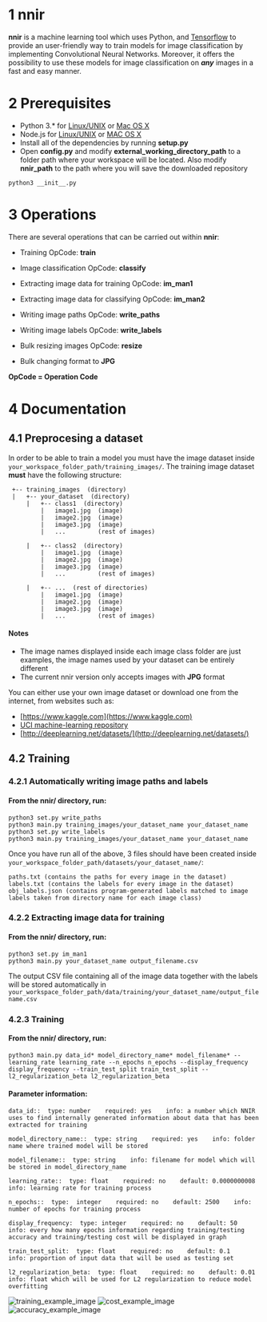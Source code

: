 # 1 nnir
__nnir__ is a machine learning tool which uses Python, and [Tensorflow](https://github.com/tensorflow/tensorflow) to provide an user-friendly way to train models for image classification by implementing Convolutional Neural Networks. Moreover, it offers the possibility to use these models for image classification on ___any___ images in a fast and easy manner. 

# 2 Prerequisites
- Python 3.* for [Linux/UNIX](https://www.python.org/downloads/source/) or [Mac OS X](https://www.python.org/downloads/mac-osx/)
- Node.js for [Linux/UNIX](https://nodejs.org/en/download/package-manager/#debian-and-ubuntu-based-linux-distributions) or [MAC OS X](https://nodejs.org/en/download/package-manager/#macos)
- Install all of the dependencies by running __setup.py__
- Open __config.py__ and modify __external_working_directory_path__ to a folder path where your workspace will be located. Also modify __nnir_path__ to the path where you will save the downloaded repository
```
python3 __init__.py
```

# 3 Operations
There are several operations that can be carried out within __nnir__:
- Training OpCode: __train__

- Image classification OpCode: __classify__

- Extracting image data for training OpCode: __im_man1__

- Extracting image data for classifying OpCode: __im_man2__

- Writing image paths OpCode: __write_paths__

- Writing image labels OpCode: __write_labels__

- Bulk resizing images OpCode: __resize__

- Bulk changing format to __JPG__
 
 __OpCode = Operation Code__

 # 4 Documentation
 ## 4.1 Preprocesing a dataset
 In order to be able to train a model you must have the image dataset inside ```your_workspace_folder_path/training_images/```. The training image dataset __must__ have the following structure:
 
```
 +-- training_images  (directory)
 |   +-- your_dataset  (directory)
     |   +-- class1  (directory)
         |   image1.jpg  (image)
         |   image2.jpg  (image)
         |   image3.jpg  (image)
         |   ...         (rest of images)
         
     |   +-- class2  (directory)
         |   image1.jpg  (image)
         |   image2.jpg  (image)
         |   image3.jpg  (image)
         |   ...         (rest of images)
         
     |   +-- ...  (rest of directories)
         |   image1.jpg  (image)
         |   image2.jpg  (image)
         |   image3.jpg  (image)
         |   ...         (rest of images)
```
#### Notes
- The image names displayed inside each image class folder are just examples, the image names used by your dataset can be entirely different
- The current nnir version only accepts images with __JPG__ format


You can either use your own image dataset or download one from the internet, from websites such as:
- [https://www.kaggle.com](https://www.kaggle.com)
- [UCI machine-learning repository](https://archive.ics.uci.edu/ml/index.php)
- [http://deeplearning.net/datasets/](http://deeplearning.net/datasets/)

 
## 4.2 Training
### 4.2.1 Automatically writing image paths and labels
#### From the nnir/ directory, run:
```
python3 set.py write_paths
python3 main.py training_images/your_dataset_name your_dataset_name
python3 set.py write_labels
python3 main.py training_images/your_dataset_name your_dataset_name
```
Once you have run all of the above, 3 files should have been created inside ```your_workspace_folder_path/datasets/your_dataset_name/```: 
```
paths.txt (contains the paths for every image in the dataset)
labels.txt (contains the labels for every image in the dataset)
obj_labels.json (contains program-generated labels matched to image labels taken from directory name for each image class)
```

### 4.2.2  Extracting image data for training
#### From the nnir/ directory, run:
```
python3 set.py im_man1
python3 main.py your_dataset_name output_filename.csv
```
The output CSV file containing all of the image data together with the labels will be stored automatically in ```your_workspace_folder_path/data/training/your_dataset_name/output_filename.csv```

### 4.2.3 Training
#### From the nnir/ directory, run:
 ```
 python3 main.py data_id* model_directory_name* model_filename* --learning_rate learning_rate --n_epochs n_epochs --display_frequency display_frequency --train_test_split train_test_split --l2_regularization_beta l2_regularization_beta
 ```
 #### Parameter information:
```
data_id::  type: number    required: yes    info: a number which NNIR uses to find internally generated information about data that has been extracted for training

model_directory_name::  type: string    required: yes    info: folder name where trained model will be stored

model_filename::  type: string    info: filename for model which will be stored in model_directory_name

learning_rate::  type: float    required: no    default: 0.0000000008    info: learning rate for training process

n_epochs::  type:  integer    required: no    default: 2500    info: number of epochs for training process

display_frequency:  type: integer    required: no    default: 50    info: every how many epochs information regarding training/testing accuracy and training/testing cost will be displayed in graph

train_test_split:  type: float    required: no    default: 0.1    info: proportion of input data that will be used as testing set
 
l2_regularization_beta:  type: float    required: no    default: 0.01    info: float which will be used for L2 regularization to reduce model overfitting
```

![training_example_image](https://nesac128.github.io/nnir_readme_images/training_ex.jpg)
![cost_example_image](https://nesac128.github.io/nnir_readme_images/cost_ex.jpg)
![accuracy_example_image](https://nesac128.github.io/nnir_readme_images/accuracy_ex.jpg)
